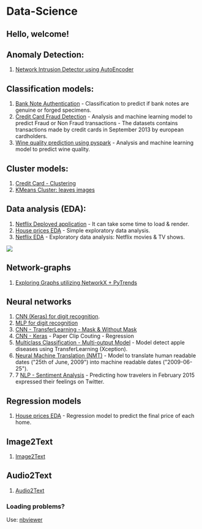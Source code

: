 # Data-Science
## Hello, welcome!

## Anomaly Detection:

1. [Network Intrusion Detector using AutoEncoder](https://github.com/Haller-x/Data-Science/blob/main/Anomaly%20Detection/KDD%20-%20Anomaly%20Detection.ipynb)

## Classification models:
1. [Bank Note Authentication](https://github.com/Haller-x/Data-Science/blob/main/Classification%20models/Bill%20Autentication/Bank%20Note%20Authentication.ipynb) - Classification to predict if bank notes are genuine or forged specimens.
2. [Credit Card Fraud Detection](https://github.com/Haller-x/Credit-analysis/blob/main/Credit%20Card%20Fraud%20Detection) - Analysis and machine learning model to predict Fraud or Non Fraud transactions - The datasets contains transactions made by credit cards in September 2013 by european cardholders.
3. [Wine quality prediction using pyspark](https://github.com/Haller-x/Data-Science/blob/main/Classification%20models/wine%20quality/Wine-Quality-Prediction.ipynb) - Analysis and machine learning model to predict wine quality.

## Cluster models:
1. [Credit Card - Clustering](https://github.com/Haller-x/Data-Science/blob/main/Cluster%20models/Credit%20Card%20Dataset%20for%20Clustering.ipynb)
2. [KMeans Cluster: leaves images](https://github.com/Haller-x/Data-Science/blob/main/Cluster%20models/leaf-clustering.ipynb)

## Data analysis (EDA):
1. [Netflix Deployed application](https://netflix-eda.herokuapp.com/) - It can take some time to load & render.
2. [House prices EDA](https://github.com/Haller-x/Data-Science/blob/main/Data%20analysis/House%20prices%20EDA.ipynb) - Simple exploratory data analysis.
3. [Netflix EDA](https://github.com/Haller-x/Data-Science/blob/main/Data%20analysis/Netflix%20Movies%20and%20TV%20Shows%20Data%20Analysis.ipynb) - Exploratory data analysis: Netflix movies & TV shows. 

![](img/netflix_eda.gif)


## Network-graphs
1. [Exploring Graphs utilizing NetworkX + PyTrends](https://github.com/Haller-x/Data-Science/blob/main/Network-graphs/graphs-networkX-trends.ipynb)

## Neural networks
1. [CNN (Keras) for digit recognition](https://github.com/Haller-x/Data-Science/blob/main/Neural%20networks/Keras%20-%20CNN%20-%20Digit%20Recognition.ipynb).
2. [MLP for digit recognition](https://github.com/Haller-x/Data-Science/blob/main/Neural%20networks/RedeNeuralDigitsRecognition.ipynb)
3. [CNN - TransferLearning - Mask & Without Mask](https://github.com/Haller-x/Data-Science/blob/main/Neural%20networks/Mask-detection.ipynb)
4. [CNN - Keras](https://github.com/Haller-x/Data-Science/blob/main/Neural%20networks/paper-clip-counting.ipynb) - Paper Clip Couting - Regression
5. [Multiclass Classification - Multi-output Model](https://github.com/Haller-x/Data-Science/blob/main/Neural%20networks/Multiclassification-multipleoutput.ipynb) - Model detect apple diseases using TransferLearning (Xception).
6. [Neural Machine Translation (NMT)](https://github.com/Haller-x/Data-Science/blob/main/Neural%20networks/Neural-Machine-Translation.ipynb) - Model to translate human readable dates ("25th of June, 2009") into machine readable dates ("2009-06-25").
7. 7 [NLP - Sentiment Analysis](https://github.com/Haller-x/Data-Science/blob/main/Neural%20networks/predicting-twitter.ipynb) - Predicting how travelers in February 2015 expressed their feelings on Twitter.

## Regression models
1. [House prices EDA](https://github.com/Haller-x/Data-Science/blob/main/Regression%20models/House%20Price%20prediction.ipynb) - Regression model to predict the final price of each home.

## Image2Text
1. [Image2Text](https://image2texttf2.herokuapp.com/) 

## Audio2Text
1. [Audio2Text](http://audio2textt.herokuapp.com/)


### Loading problems?
Use: [nbviewer](https://nbviewer.jupyter.org/)
